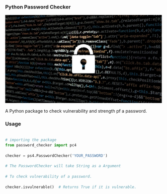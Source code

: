 ### Python Password Checker
![](Package_Banner.png)

A Python package to check vulnerability and strength pf a password.

### Usage

```python

# importing the package 
from password_checker import pc4

checker = ps4.PasswordChecker('YOUR_PASSWORD')

# The PasswordChecker will take String as a Argument

# To check vulnerability of a password.

checker.isvulnerable()  # Returns True if it is vulnerable.

```